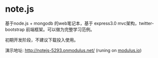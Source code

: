 note.js
============

基于node.js + mongodb 的web笔记本，基于 express3.0 mvc架构，twitter-bootstrap 前端框架。可以做为完整学习范例。

初期开发阶段，不建议下载投入使用。

演示地址: http://notejs-5293.onmodulus.net/    (runing on [modulus.io](http://modulus.io/))